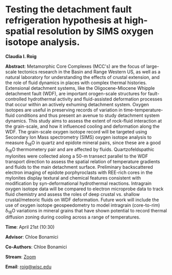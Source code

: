 # Testing the detachment fault refrigeration hypothesis at high-spatial resolution by SIMS oxygen isotope analysis.

**Claudia I. Roig**

**Abstract**: Metamorphic Core Complexes (MCC's) are the focus of large-scale tectonics research in the Basin and Range Western US, as well as a natural laboratory for understanding the effects of crustal extension, and the role of fluid dynamics in places with complex thermal histories. Extensional detachment systems, like the Oligocene-Miocene Whipple detachment fault (WDF), are important orogen-scale structures for fault-controlled hydrothermal activity and fluid-assisted deformation processes that occur within an actively exhuming detachment system. Oxygen isotopes are useful in preserving records of variation in time-temperature-fluid conditions and thus present an avenue to study detachment system dynamics. This study aims to assess the extent of rock-fluid interaction at the grain-scale, and how it influenced cooling and deformation along the WDF. The grain-scale oxygen isotope record will be targeted using Secondary Ion Mass spectrometry (SIMS) oxygen isotope analysis to measure  δ<sub>18</sub>O in quartz and epidote mineral pairs, since these are a good  δ<sub>18</sub>O thermometery pair and are affected by fluids. Quartzofeldspathic mylonites were collected along a 50-m transect parallel to the WDF transport direction to assess the spatial relation of temperature gradients and fluids to the main detachment surface. Preliminary backscattered electron imaging of epidote porphyroclasts with REE-rich cores in the mylonites display textural and chemical features consistent with modification by syn-deformational hydrothermal reactions. Intragrain oxygen isotope data will be compared to electron microprobe data to track fluid chemistry and assess the roles of deep crustal vs. shallow crustal/meteoric fluids on WDF deformation. Future work will include the use of oxygen isotope geospeedometry to model intragrain (core-to-rim)  δ<sub>18</sub>O variations in mineral grains that have shown potential to record thermal diffusion zoning during cooling across a range of temperatures.


**Time**:   April 21st (10:30)

**Advisor**: Chloe Bonamici

**Co-Authors**: Chloe Bonamici

**Stream**: [Zoom](https://uwmadison.zoom.us/meeting#/test11111)

**Email**: [roig@wisc.edu](mailto:roig@wisc.edu)
